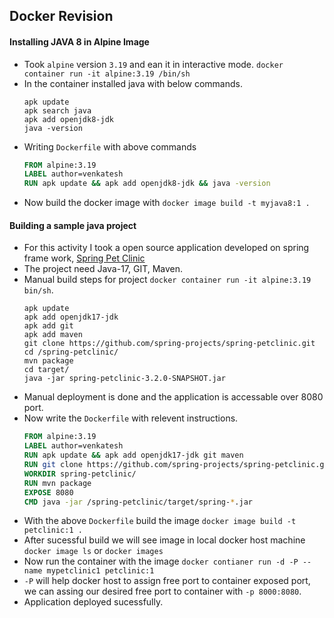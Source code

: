 Docker Revision
---------------
#### Installing JAVA 8 in Alpine Image
* Took `alpine` version `3.19` and ean it in interactive mode. `docker container run -it alpine:3.19 /bin/sh`
* In the container installed java with below commands.
  ```
  apk update
  apk search java
  apk add openjdk8-jdk
  java -version
  ```
* Writing `Dockerfile` with above commands
  ```Dockerfile
  FROM alpine:3.19
  LABEL author=venkatesh
  RUN apk update && apk add openjdk8-jdk && java -version
  ```
* Now build the docker image with `docker image build -t myjava8:1 .`

#### Building a sample java project
* For this activity I took a open source application developed on spring frame work, [Spring Pet Clinic](https://github.com/spring-projects/spring-petclinic)
* The project need Java-17, GIT, Maven.
* Manual build steps for project `docker container run -it alpine:3.19 bin/sh`.
  ```
  apk update
  apk add openjdk17-jdk
  apk add git
  apk add maven
  git clone https://github.com/spring-projects/spring-petclinic.git
  cd /spring-petclinic/
  mvn package
  cd target/
  java -jar spring-petclinic-3.2.0-SNAPSHOT.jar
  ```
* Manual deployment is done and the application is accessable over 8080 port.
* Now write the `Dockerfile` with relevent instructions.
  ```Dockerfile
  FROM alpine:3.19
  LABEL author=venkatesh
  RUN apk update && apk add openjdk17-jdk git maven
  RUN git clone https://github.com/spring-projects/spring-petclinic.git
  WORKDIR spring-petclinic/
  RUN mvn package
  EXPOSE 8080
  CMD java -jar /spring-petclinic/target/spring-*.jar
  ```
* With the above `Dockerfile` build the image `docker image build -t petclinic:1 .`
* After sucessful build we will see image in local docker host machine `docker image ls` or `docker images`
* Now run the container with the image `docker contianer run -d -P --name mypetclinic1 petclinic:1`
* `-P` will help docker host to assign free port to container exposed port, we can assing our desired free port to container with `-p 8000:8080`.
* Application deployed sucessfully.
